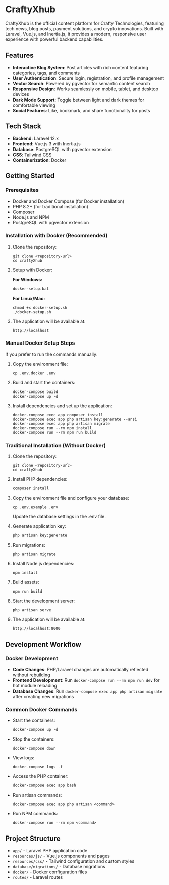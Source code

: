 # CraftyXhub

CraftyXhub is the official content platform for Crafty Technologies, featuring tech news, blog posts, payment solutions, and crypto innovations. Built with Laravel, Vue.js, and Inertia.js, it provides a modern, responsive user experience with powerful backend capabilities.

## Features

- **Interactive Blog System**: Post articles with rich content featuring categories, tags, and comments
- **User Authentication**: Secure login, registration, and profile management
- **Vector Search**: Powered by pgvector for semantic content search
- **Responsive Design**: Works seamlessly on mobile, tablet, and desktop devices
- **Dark Mode Support**: Toggle between light and dark themes for comfortable viewing
- **Social Features**: Like, bookmark, and share functionality for posts

## Tech Stack

- **Backend**: Laravel 12.x
- **Frontend**: Vue.js 3 with Inertia.js
- **Database**: PostgreSQL with pgvector extension
- **CSS**: Tailwind CSS
- **Containerization**: Docker

## Getting Started

### Prerequisites
- Docker and Docker Compose (for Docker installation)
- PHP 8.2+ (for traditional installation)
- Composer
- Node.js and NPM
- PostgreSQL with pgvector extension

### Installation with Docker (Recommended)

1. Clone the repository:
   ```
   git clone <repository-url>
   cd craftyXhub
   ```

2. Setup with Docker:
   
   **For Windows:**
   ```
   docker-setup.bat
   ```

   **For Linux/Mac:**
   ```
   chmod +x docker-setup.sh
   ./docker-setup.sh
   ```

3. The application will be available at:
   ```
   http://localhost
   ```

### Manual Docker Setup Steps

If you prefer to run the commands manually:

1. Copy the environment file:
   ```
   cp .env.docker .env
   ```

2. Build and start the containers:
   ```
   docker-compose build
   docker-compose up -d
   ```

3. Install dependencies and set up the application:
   ```
   docker-compose exec app composer install
   docker-compose exec app php artisan key:generate --ansi
   docker-compose exec app php artisan migrate
   docker-compose run --rm npm install
   docker-compose run --rm npm run build
   ```

### Traditional Installation (Without Docker)

1. Clone the repository:
   ```
   git clone <repository-url>
   cd craftyXhub
   ```

2. Install PHP dependencies:
   ```
   composer install
   ```

3. Copy the environment file and configure your database:
   ```
   cp .env.example .env
   ```
   Update the database settings in the .env file.

4. Generate application key:
   ```
   php artisan key:generate
   ```

5. Run migrations:
   ```
   php artisan migrate
   ```

6. Install Node.js dependencies:
   ```
   npm install
   ```

7. Build assets:
   ```
   npm run build
   ```

8. Start the development server:
   ```
   php artisan serve
   ```

9. The application will be available at:
   ```
   http://localhost:8000
   ```

## Development Workflow

### Docker Development

- **Code Changes**: PHP/Laravel changes are automatically reflected without rebuilding
- **Frontend Development**: Run `docker-compose run --rm npm run dev` for hot module reloading
- **Database Changes**: Run `docker-compose exec app php artisan migrate` after creating new migrations

### Common Docker Commands

- Start the containers:
  ```
  docker-compose up -d
  ```

- Stop the containers:
  ```
  docker-compose down
  ```

- View logs:
  ```
  docker-compose logs -f
  ```

- Access the PHP container:
  ```
  docker-compose exec app bash
  ```

- Run artisan commands:
  ```
  docker-compose exec app php artisan <command>
  ```

- Run NPM commands:
  ```
  docker-compose run --rm npm <command>
  ```

## Project Structure

- `app/` - Laravel PHP application code
- `resources/js/` - Vue.js components and pages
- `resources/css/` - Tailwind configuration and custom styles
- `database/migrations/` - Database migrations
- `docker/` - Docker configuration files
- `routes/` - Laravel routes

